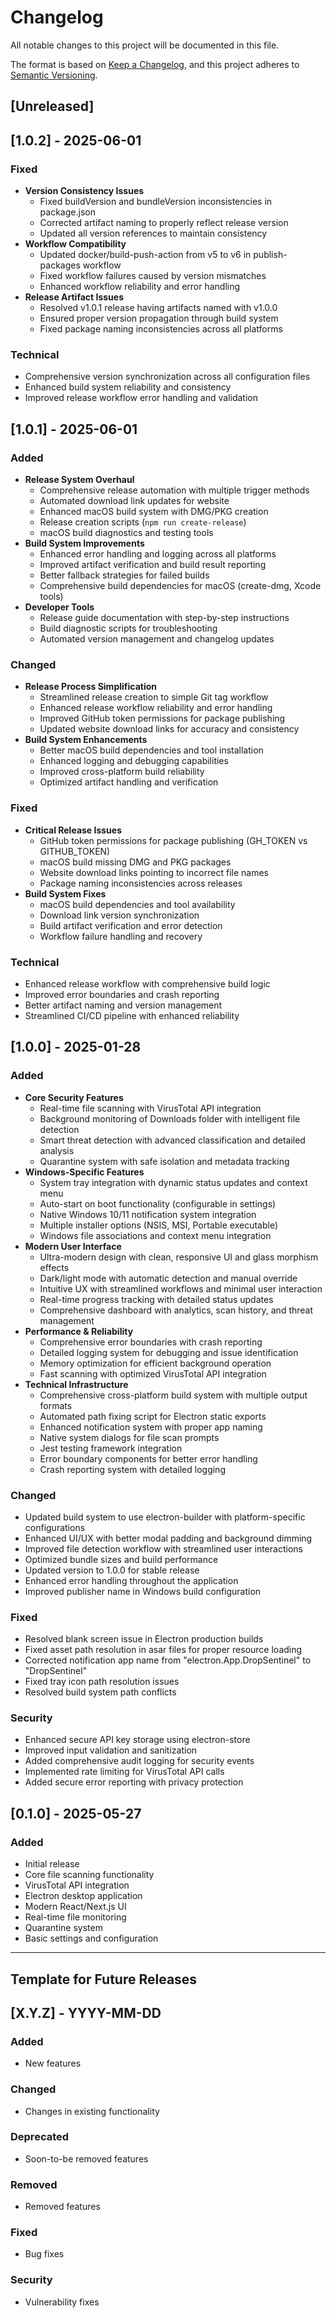 # Changelog

All notable changes to this project will be documented in this file.

The format is based on [Keep a Changelog](https://keepachangelog.com/en/1.0.0/),
and this project adheres to [Semantic Versioning](https://semver.org/spec/v2.0.0.html).

## [Unreleased]

## [1.0.2] - 2025-06-01

### Fixed
- **Version Consistency Issues**
  - Fixed buildVersion and bundleVersion inconsistencies in package.json
  - Corrected artifact naming to properly reflect release version
  - Updated all version references to maintain consistency
- **Workflow Compatibility**
  - Updated docker/build-push-action from v5 to v6 in publish-packages workflow
  - Fixed workflow failures caused by version mismatches
  - Enhanced workflow reliability and error handling
- **Release Artifact Issues**
  - Resolved v1.0.1 release having artifacts named with v1.0.0
  - Ensured proper version propagation through build system
  - Fixed package naming inconsistencies across all platforms

### Technical
- Comprehensive version synchronization across all configuration files
- Enhanced build system reliability and consistency
- Improved release workflow error handling and validation

## [1.0.1] - 2025-06-01

### Added
- **Release System Overhaul**
  - Comprehensive release automation with multiple trigger methods
  - Automated download link updates for website
  - Enhanced macOS build system with DMG/PKG creation
  - Release creation scripts (`npm run create-release`)
  - macOS build diagnostics and testing tools
- **Build System Improvements**
  - Enhanced error handling and logging across all platforms
  - Improved artifact verification and build result reporting
  - Better fallback strategies for failed builds
  - Comprehensive build dependencies for macOS (create-dmg, Xcode tools)
- **Developer Tools**
  - Release guide documentation with step-by-step instructions
  - Build diagnostic scripts for troubleshooting
  - Automated version management and changelog updates

### Changed
- **Release Process Simplification**
  - Streamlined release creation to simple Git tag workflow
  - Enhanced release workflow reliability and error handling
  - Improved GitHub token permissions for package publishing
  - Updated website download links for accuracy and consistency
- **Build System Enhancements**
  - Better macOS build dependencies and tool installation
  - Enhanced logging and debugging capabilities
  - Improved cross-platform build reliability
  - Optimized artifact handling and verification

### Fixed
- **Critical Release Issues**
  - GitHub token permissions for package publishing (GH_TOKEN vs GITHUB_TOKEN)
  - macOS build missing DMG and PKG packages
  - Website download links pointing to incorrect file names
  - Package naming inconsistencies across releases
- **Build System Fixes**
  - macOS build dependencies and tool availability
  - Download link version synchronization
  - Build artifact verification and error detection
  - Workflow failure handling and recovery

### Technical
- Enhanced release workflow with comprehensive build logic
- Improved error boundaries and crash reporting
- Better artifact naming and version management
- Streamlined CI/CD pipeline with enhanced reliability

## [1.0.0] - 2025-01-28

### Added
- **Core Security Features**
  - Real-time file scanning with VirusTotal API integration
  - Background monitoring of Downloads folder with intelligent file detection
  - Smart threat detection with advanced classification and detailed analysis
  - Quarantine system with safe isolation and metadata tracking
- **Windows-Specific Features**
  - System tray integration with dynamic status updates and context menu
  - Auto-start on boot functionality (configurable in settings)
  - Native Windows 10/11 notification system integration
  - Multiple installer options (NSIS, MSI, Portable executable)
  - Windows file associations and context menu integration
- **Modern User Interface**
  - Ultra-modern design with clean, responsive UI and glass morphism effects
  - Dark/light mode with automatic detection and manual override
  - Intuitive UX with streamlined workflows and minimal user interaction
  - Real-time progress tracking with detailed status updates
  - Comprehensive dashboard with analytics, scan history, and threat management
- **Performance & Reliability**
  - Comprehensive error boundaries with crash reporting
  - Detailed logging system for debugging and issue identification
  - Memory optimization for efficient background operation
  - Fast scanning with optimized VirusTotal API integration
- **Technical Infrastructure**
  - Comprehensive cross-platform build system with multiple output formats
  - Automated path fixing script for Electron static exports
  - Enhanced notification system with proper app naming
  - Native system dialogs for file scan prompts
  - Jest testing framework integration
  - Error boundary components for better error handling
  - Crash reporting system with detailed logging

### Changed
- Updated build system to use electron-builder with platform-specific configurations
- Enhanced UI/UX with better modal padding and background dimming
- Improved file detection workflow with streamlined user interactions
- Optimized bundle sizes and build performance
- Updated version to 1.0.0 for stable release
- Enhanced error handling throughout the application
- Improved publisher name in Windows build configuration

### Fixed
- Resolved blank screen issue in Electron production builds
- Fixed asset path resolution in asar files for proper resource loading
- Corrected notification app name from "electron.App.DropSentinel" to "DropSentinel"
- Fixed tray icon path resolution issues
- Resolved build system path conflicts

### Security
- Enhanced secure API key storage using electron-store
- Improved input validation and sanitization
- Added comprehensive audit logging for security events
- Implemented rate limiting for VirusTotal API calls
- Added secure error reporting with privacy protection

## [0.1.0] - 2025-05-27

### Added
- Initial release
- Core file scanning functionality
- VirusTotal API integration
- Electron desktop application
- Modern React/Next.js UI
- Real-time file monitoring
- Quarantine system
- Basic settings and configuration

---

## Template for Future Releases

## [X.Y.Z] - YYYY-MM-DD

### Added
- New features

### Changed
- Changes in existing functionality

### Deprecated
- Soon-to-be removed features

### Removed
- Removed features

### Fixed
- Bug fixes

### Security
- Vulnerability fixes
